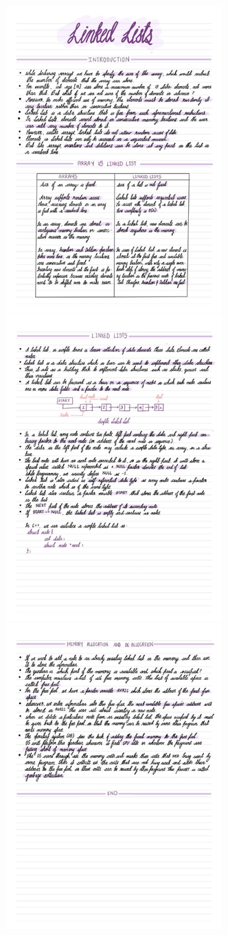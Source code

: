 <p align="center">
  <img src="/Images/Linked List 1.jpeg">
  <img src="/Images/Linked List 2.jpeg">
  <img src="/Images/Linked List 3.jpeg">
<p align="center">
